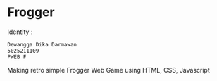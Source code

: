 # Frogger

Identity :

    Dewangga Dika Darmawan
    5025211109
    PWEB F

Making retro simple Frogger Web Game using HTML, CSS, Javascript
